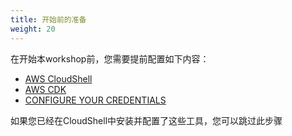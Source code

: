 ```yaml
---
title: 开始前的准备
weight: 20
---
```


在开始本workshop前，您需要提前配置如下内容：

- [AWS CloudShell](./aws-cloudshell/readme)
- [AWS CDK](./aws-cdk/readme)
- [CONFIGURE YOUR CREDENTIALS](./aws-config/readme)

如果您已经在CloudShell中安装并配置了这些工具，您可以跳过此步骤
